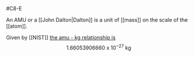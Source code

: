 #C8-E 

An AMU or a [[John Dalton|Dalton]] is a unit of [[mass]] on the scale of the [[atom]].

Given by [[NIST]] [the amu - kg relationship is](https://physics.nist.gov/cgi-bin/cuu/Value?Rukg) 
$$\text{1.66053906660 x 10}^{-27} \text{ kg}$$

